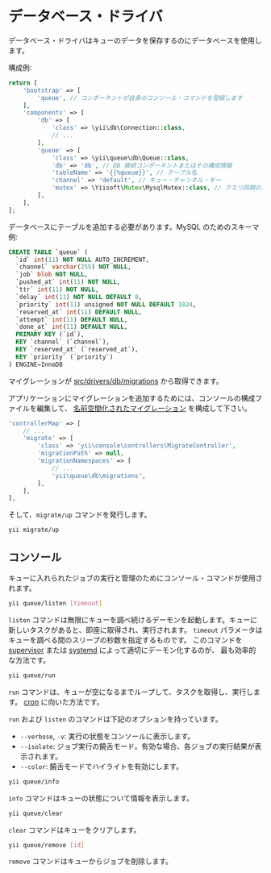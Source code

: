 データベース・ドライバ
======================

データベース・ドライバはキューのデータを保存するのにデータベースを使用します。

構成例:

```php
return [
    'bootstrap' => [
        'queue', // コンポーネントが自身のコンソール・コマンドを登録します
    ],
    'components' => [
        'db' => [
            'class' => \yii\db\Connection::class, 
            // ...
        ],
        'queue' => [
            'class' => \yii\queue\db\Queue::class,
            'db' => 'db', // DB 接続コンポーネントまたはその構成情報
            'tableName' => '{{%queue}}', // テーブル名
            'channel' => 'default', // キュー・チャンネル・キー
            'mutex' => \Yiisoft\Mutex\MysqlMutex::class, // クエリ同期のための mutex
        ],
    ],
];
```

データベースにテーブルを追加する必要があります。MySQL のためのスキーマ例:

```SQL
CREATE TABLE `queue` (
  `id` int(11) NOT NULL AUTO_INCREMENT,
  `channel` varchar(255) NOT NULL,
  `job` blob NOT NULL,
  `pushed_at` int(11) NOT NULL,
  `ttr` int(11) NOT NULL,
  `delay` int(11) NOT NULL DEFAULT 0,
  `priority` int(11) unsigned NOT NULL DEFAULT 1024,
  `reserved_at` int(11) DEFAULT NULL,
  `attempt` int(11) DEFAULT NULL,
  `done_at` int(11) DEFAULT NULL,
  PRIMARY KEY (`id`),
  KEY `channel` (`channel`),
  KEY `reserved_at` (`reserved_at`),
  KEY `priority` (`priority`)
) ENGINE=InnoDB
```

マイグレーションが [src/drivers/db/migrations](../../src/drivers/db/migrations) から取得できます。

アプリケーションにマイグレーションを追加するためには、コンソールの構成ファイルを編集して、
[名前空間化されたマイグレーション](http://www.yiiframework.com/doc-2.0/guide-db-migrations.html#namespaced-migrations) を構成して下さい。

```php
'controllerMap' => [
    // ...
    'migrate' => [
        'class' => 'yii\console\controllers\MigrateController',
        'migrationPath' => null,
        'migrationNamespaces' => [
            // ...
            'yii\queue\db\migrations',
        ],
    ],
],
```

そして、`migrate/up` コマンドを発行します。

```sh
yii migrate/up
```

コンソール
----------

キューに入れられたジョブの実行と管理のためにコンソール・コマンドが使用されます。

```sh
yii queue/listen [timeout]
```

`listen` コマンドは無限にキューを調べ続けるデーモンを起動します。キューに新しいタスクがあると、即座に取得され、実行されます。
`timeout` パラメータはキューを調べる間のスリープの秒数を指定するものです。
このコマンドを [supervisor](worker.md#supervisor) または [systemd](worker.md#systemd) によって適切にデーモン化するのが、
最も効率的な方法です。

```sh
yii queue/run
```

`run` コマンドは、キューが空になるまでループして、タスクを取得し、実行します。
[cron](worker.md#cron) に向いた方法です。

`run` および `listen` のコマンドは下記のオプションを持っています。

- `--verbose`, `-v`: 実行の状態をコンソールに表示します。
- `--isolate`: ジョブ実行の饒舌モード。有効な場合、各ジョブの実行結果が表示されます。
- `--color`: 饒舌モードでハイライトを有効にします。

```sh
yii queue/info
```

`info` コマンドはキューの状態について情報を表示します。

```sh
yii queue/clear
```

`clear` コマンドはキューをクリアします。

```sh
yii queue/remove [id]
```

`remove` コマンドはキューからジョブを削除します。
